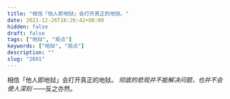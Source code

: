 ```yaml
---
title: "相信「他人即地狱」会打开真正的地狱。"
date: 2021-12-26T16:26:42+08:00
hidden: false
draft: false
tags: ["地狱", "观点"]
keywords: ["地狱", "观点"]
description: ""
slug: "2601"
---
```


相信「他人即地狱」会打开真正的地狱。 *彻底的悲观并不能解决问题，也并不会使人深刻* ——反之亦然。
